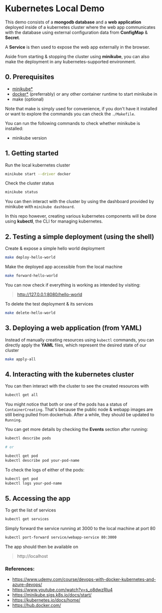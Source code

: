 # **Kubernetes Local Demo**
<!-- This demo is a complete application which consists of:
1. A mongodb database
2. A web application -->
This demo consists of a **mongodb database** and a **web application** deployed inside of a kubernetes cluster where the web app communicates with the database using external configuration data from **ConfigMap** & **Secret**.

A **Service** is then used to expose the web app externally in the browser.

Aside from starting & stopping the cluster using **minikube**, you can also make the deployment in any kubernetes-supported environment.

## **0. Prerequisites**
- [minikube*](https://minikube.sigs.k8s.io/docs/start/)
- [docker*](https://www.docker.com/get-started) (preferrably) or any other container runtime to start minikube in
- make (optional)

Note that make is simply used for convenience, if you don't have it installed or want to explore the commands you can check the `./Makefile`.

You can run the following commands to check whether minikube is installed:
- minikube version

## **1. Getting started**
Run the local kubernetes cluster
```BASH
minikube start --driver docker
```
Check the cluster status
```BASH
minikube status
```

You can then interact with the cluster by using the dashboard provided by minikube with `minikube dashboard`.

In this repo however, creating various kubernetes components will be done using **kubectl**, the CLI for managing kubernetes.

## **2. Testing a simple deployment (using the shell)**
Create & expose a simple hello world deployment
```BASH
make deploy-hello-world
```

Make the deployed app accessible from the local machine
```BASH
make forward-hello-world
```

You can now check if everything is working as intended by visiting:

> http://127.0.0.1:8080/hello-world

To delete the test deployment & its services
```BASH
make delete-hello-world
```

## **3. Deploying a web application (from YAML)**
Instead of manually creating resources using `kubectl` commands, you can directly apply the **YAML** files, which represent the desired state of our cluster

```BASH
make apply-all
```

## **4. Interacting with the kubernetes cluster**

You can then interact with the cluster to see the created resources with
```BASH
kubectl get all
```
You might notice that both or one of the pods has a status of `ContainerCreating`. That's because the public node & webapp images are still being pulled from dockerhub. After a while, they should be updated to `Running`.

You can get more details by checking the **Events** section after running:
```BASH
kubectl describe pods

# or

kubectl get pod
kubectl describe pod your-pod-name
```

To check the logs of either of the pods:

```BASH
kubectl get pod
kubectl logs your-pod-name
```

## **5. Accessing the app**

To get the list of services
```BASH
kubectl get services
```

Simply forward the service running at 3000 to the local machine at port 80
```BASH
kubectl port-forward service/webapp-service 80:3000
```

The app should then be available on
> http://localhost


### References:
- https://www.udemy.com/course/devops-with-docker-kubernetes-and-azure-devops/
- https://www.youtube.com/watch?v=s_o8dwzRlu4
- https://minikube.sigs.k8s.io/docs/start/
- https://kubernetes.io/docs/home/
- https://hub.docker.com/